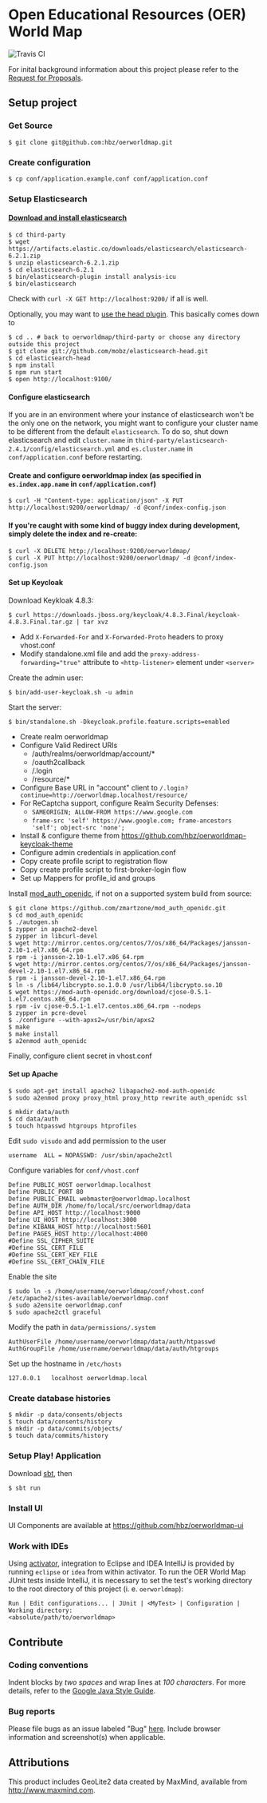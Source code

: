 # Open Educational Resources (OER) World Map

![Travis CI](https://travis-ci.org/hbz/oerworldmap.svg)

For inital background information about this project please refer to the
[Request for Proposals](http://www.hewlett.org/sites/default/files/OER%20mapping%20RFP_Phase%202%20Final%20June%2023%202014.pdf).

## Setup project

### Get Source

    $ git clone git@github.com:hbz/oerworldmap.git

### Create configuration

    $ cp conf/application.example.conf conf/application.conf

### Setup Elasticsearch

#### [Download and install elasticsearch](http://www.elasticsearch.org/overview/elkdownloads/)

    $ cd third-party
    $ wget https://artifacts.elastic.co/downloads/elasticsearch/elasticsearch-6.2.1.zip
    $ unzip elasticsearch-6.2.1.zip
    $ cd elasticsearch-6.2.1
    $ bin/elasticsearch-plugin install analysis-icu
    $ bin/elasticsearch

Check with `curl -X GET http://localhost:9200/` if all is well.

Optionally, you may want to [use the head plugin](https://www.elastic.co/blog/running-site-plugins-with-elasticsearch-5-0).
This basically comes down to

    $ cd .. # back to oerworldmap/third-party or choose any directory outside this project
    $ git clone git://github.com/mobz/elasticsearch-head.git
    $ cd elasticsearch-head
    $ npm install
    $ npm run start
    $ open http://localhost:9100/

#### Configure elasticsearch

If you are in an environment where your instance of elasticsearch won't be the only one on the network, you might want
to configure your cluster name to be different from the default `elasticsearch`. To do so, shut down elasticsearch and
edit `cluster.name` in `third-party/elasticsearch-2.4.1/config/elasticsearch.yml` and `es.cluster.name`
in `conf/application.conf` before restarting.

#### Create and configure oerworldmap index (as specified in `es.index.app.name` in `conf/application.conf`)

    $ curl -H "Content-type: application/json" -X PUT http://localhost:9200/oerworldmap/ -d @conf/index-config.json

#### If you're caught with some kind of buggy index during development, simply delete the index and re-create:

    $ curl -X DELETE http://localhost:9200/oerworldmap/
    $ curl -X PUT http://localhost:9200/oerworldmap/ -d @conf/index-config.json

#### Set up Keycloak

Download Keykloak 4.8.3:

    $ curl https://downloads.jboss.org/keycloak/4.8.3.Final/keycloak-4.8.3.Final.tar.gz | tar xvz

- Add `X-Forwarded-For` and `X-Forwarded-Proto` headers to proxy vhost.conf
- Modify standalone.xml file and add the `proxy-address-forwarding="true"` attribute to `<http-listener>` element under `<server>`

Create the admin user:

    $ bin/add-user-keycloak.sh -u admin

Start the server:

    $ bin/standalone.sh -Dkeycloak.profile.feature.scripts=enabled

- Create realm oerworldmap
- Configure Valid Redirect URIs
  - /auth/realms/oerworldmap/account/*
  - /oauth2callback
  - /.login
  - /resource/*
- Configure Base URL in "account" client to `/.login?continue=http://oerworldmap.localhost/resource/`
- For ReCaptcha support, configure Realm Security Defenses:
  - `SAMEORIGIN; ALLOW-FROM https://www.google.com`
  - `frame-src 'self' https://www.google.com; frame-ancestors 'self'; object-src 'none';`
- Install & configure theme from https://github.com/hbz/oerworldmap-keycloak-theme
- Configure admin credentials in application.conf
- Copy create profile script to registration flow
- Copy create profile script to first-broker-login flow
- Set up Mappers for profile_id and groups

Install [mod_auth_openidc](https://github.com/zmartzone/mod_auth_openidc), if not on a supported system build from source:

```
$ git clone https://github.com/zmartzone/mod_auth_openidc.git
$ cd mod_auth_openidc
$ ./autogen.sh
$ zypper in apache2-devel
$ zypper in libcurl-devel
$ wget http://mirror.centos.org/centos/7/os/x86_64/Packages/jansson-2.10-1.el7.x86_64.rpm
$ rpm -i jansson-2.10-1.el7.x86_64.rpm
$ wget http://mirror.centos.org/centos/7/os/x86_64/Packages/jansson-devel-2.10-1.el7.x86_64.rpm
$ rpm -i jansson-devel-2.10-1.el7.x86_64.rpm
$ ln -s /lib64/libcrypto.so.1.0.0 /usr/lib64/libcrypto.so.10
$ wget https://mod-auth-openidc.org/download/cjose-0.5.1-1.el7.centos.x86_64.rpm
$ rpm -iv cjose-0.5.1-1.el7.centos.x86_64.rpm --nodeps
$ zypper in pcre-devel
$ ./configure --with-apxs2=/usr/bin/apxs2
$ make
$ make install
$ a2enmod auth_openidc
```

Finally, configure client secret in vhost.conf

#### Set up Apache

    $ sudo apt-get install apache2 libapache2-mod-auth-openidc
    $ sudo a2enmod proxy proxy_html proxy_http rewrite auth_openidc ssl

    $ mkdir data/auth
    $ cd data/auth
    $ touch htpasswd htgroups htprofiles

Edit `sudo visudo` and add permission to the user

    username  ALL = NOPASSWD: /usr/sbin/apache2ctl

Configure variables for `conf/vhost.conf`

    Define PUBLIC_HOST oerworldmap.localhost
    Define PUBLIC_PORT 80
    Define PUBLIC_EMAIL webmaster@oerworldmap.localhost
    Define AUTH_DIR /home/fo/local/src/oerworldmap/data
    Define API_HOST http://localhost:9000
    Define UI_HOST http://localhost:3000
    Define KIBANA_HOST http://localhost:5601
    Define PAGES_HOST http://localhost:4000
    #Define SSL_CIPHER_SUITE
    #Define SSL_CERT_FILE
    #Define SSL_CERT_KEY_FILE
    #Define SSL_CERT_CHAIN_FILE

Enable the site

    $ sudo ln -s /home/username/oerworldmap/conf/vhost.conf /etc/apache2/sites-available/oerworldmap.conf
    $ sudo a2ensite oerworldmap.conf
    $ sudo apache2ctl graceful


Modify the path in `data/permissions/.system`

    AuthUserFile /home/username/oerworldmap/data/auth/htpasswd
    AuthGroupFile /home/username/oerworldmap/data/auth/htgroups

Set up the hostname in `/etc/hosts`

    127.0.0.1	localhost oerworldmap.local


### Create database histories

    $ mkdir -p data/consents/objects
    $ touch data/consents/history
    $ mkdir -p data/commits/objects/
    $ touch data/commits/history


### Setup Play! Application

Download [sbt](http://www.scala-sbt.org/download.html), then

    $ sbt run

### Install UI

UI Components are available at https://github.com/hbz/oerworldmap-ui

### Work with IDEs

Using [activator](http://www.lightbend.com/community/core-tools/activator-and-sbt), integration to Eclipse and IDEA IntelliJ is provided by running `eclipse` or `idea` from within activator. To run the OER World Map JUnit tests inside IntelliJ, it is necessary to set the test's working directory to the root directory of this project (i. e. `oerworldmap`):

    Run | Edit configurations... | JUnit | <MyTest> | Configuration | Working directory:
    <absolute/path/to/oerworldmap>

## Contribute

### Coding conventions

Indent blocks by *two spaces* and wrap lines at *100 characters*. For more
details, refer to the [Google Java Style
Guide](https://google-styleguide.googlecode.com/svn/trunk/javaguide.html).

### Bug reports

Please file bugs as an issue labeled "Bug" [here](https://github.com/hbz/oerworldmap/issues/new). Include browser information and screenshot(s) when applicable.

## Attributions

This product includes GeoLite2 data created by MaxMind, available from
<a href="http://www.maxmind.com">http://www.maxmind.com</a>.
